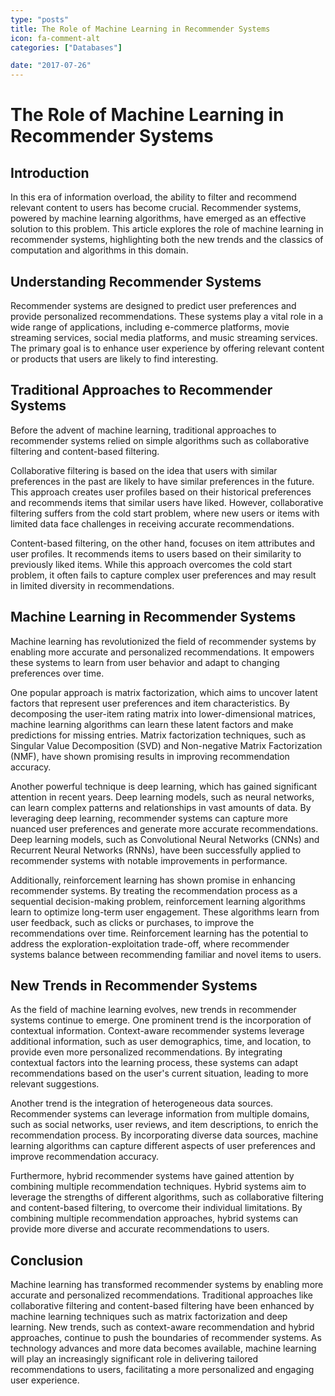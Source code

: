 ```yaml
---
type: "posts"
title: The Role of Machine Learning in Recommender Systems
icon: fa-comment-alt
categories: ["Databases"]

date: "2017-07-26"
---
```




# The Role of Machine Learning in Recommender Systems

## Introduction
In this era of information overload, the ability to filter and recommend relevant content to users has become crucial. Recommender systems, powered by machine learning algorithms, have emerged as an effective solution to this problem. This article explores the role of machine learning in recommender systems, highlighting both the new trends and the classics of computation and algorithms in this domain.

## Understanding Recommender Systems
Recommender systems are designed to predict user preferences and provide personalized recommendations. These systems play a vital role in a wide range of applications, including e-commerce platforms, movie streaming services, social media platforms, and music streaming services. The primary goal is to enhance user experience by offering relevant content or products that users are likely to find interesting.

## Traditional Approaches to Recommender Systems
Before the advent of machine learning, traditional approaches to recommender systems relied on simple algorithms such as collaborative filtering and content-based filtering.

Collaborative filtering is based on the idea that users with similar preferences in the past are likely to have similar preferences in the future. This approach creates user profiles based on their historical preferences and recommends items that similar users have liked. However, collaborative filtering suffers from the cold start problem, where new users or items with limited data face challenges in receiving accurate recommendations.

Content-based filtering, on the other hand, focuses on item attributes and user profiles. It recommends items to users based on their similarity to previously liked items. While this approach overcomes the cold start problem, it often fails to capture complex user preferences and may result in limited diversity in recommendations.

## Machine Learning in Recommender Systems
Machine learning has revolutionized the field of recommender systems by enabling more accurate and personalized recommendations. It empowers these systems to learn from user behavior and adapt to changing preferences over time.

One popular approach is matrix factorization, which aims to uncover latent factors that represent user preferences and item characteristics. By decomposing the user-item rating matrix into lower-dimensional matrices, machine learning algorithms can learn these latent factors and make predictions for missing entries. Matrix factorization techniques, such as Singular Value Decomposition (SVD) and Non-negative Matrix Factorization (NMF), have shown promising results in improving recommendation accuracy.

Another powerful technique is deep learning, which has gained significant attention in recent years. Deep learning models, such as neural networks, can learn complex patterns and relationships in vast amounts of data. By leveraging deep learning, recommender systems can capture more nuanced user preferences and generate more accurate recommendations. Deep learning models, such as Convolutional Neural Networks (CNNs) and Recurrent Neural Networks (RNNs), have been successfully applied to recommender systems with notable improvements in performance.

Additionally, reinforcement learning has shown promise in enhancing recommender systems. By treating the recommendation process as a sequential decision-making problem, reinforcement learning algorithms learn to optimize long-term user engagement. These algorithms learn from user feedback, such as clicks or purchases, to improve the recommendations over time. Reinforcement learning has the potential to address the exploration-exploitation trade-off, where recommender systems balance between recommending familiar and novel items to users.

## New Trends in Recommender Systems
As the field of machine learning evolves, new trends in recommender systems continue to emerge. One prominent trend is the incorporation of contextual information. Context-aware recommender systems leverage additional information, such as user demographics, time, and location, to provide even more personalized recommendations. By integrating contextual factors into the learning process, these systems can adapt recommendations based on the user's current situation, leading to more relevant suggestions.

Another trend is the integration of heterogeneous data sources. Recommender systems can leverage information from multiple domains, such as social networks, user reviews, and item descriptions, to enrich the recommendation process. By incorporating diverse data sources, machine learning algorithms can capture different aspects of user preferences and improve recommendation accuracy.

Furthermore, hybrid recommender systems have gained attention by combining multiple recommendation techniques. Hybrid systems aim to leverage the strengths of different algorithms, such as collaborative filtering and content-based filtering, to overcome their individual limitations. By combining multiple recommendation approaches, hybrid systems can provide more diverse and accurate recommendations to users.

## Conclusion
Machine learning has transformed recommender systems by enabling more accurate and personalized recommendations. Traditional approaches like collaborative filtering and content-based filtering have been enhanced by machine learning techniques such as matrix factorization and deep learning. New trends, such as context-aware recommendation and hybrid approaches, continue to push the boundaries of recommender systems. As technology advances and more data becomes available, machine learning will play an increasingly significant role in delivering tailored recommendations to users, facilitating a more personalized and engaging user experience.